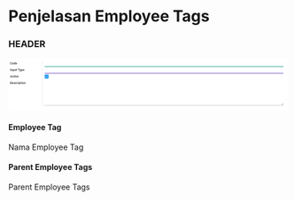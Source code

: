 # Penjelasan Employee Tags

### <a name="bagian-header">HEADER</a>

![](../../img/input-type/header.png)

#### <a name="field-name">Employee Tag</a>

Nama Employee Tag

#### <a name="field-parent">Parent Employee Tags</a>

Parent Employee Tags
